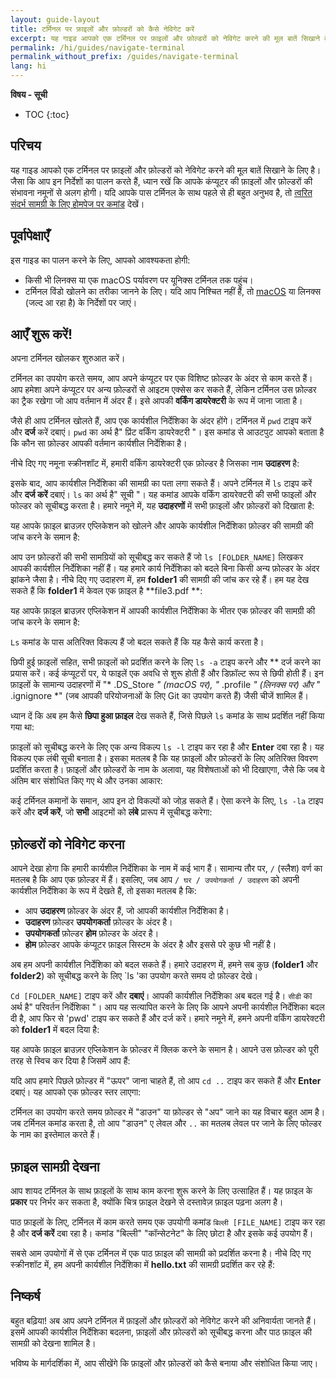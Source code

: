 ```yaml
---
layout: guide-layout
title: टर्मिनल पर फ़ाइलों और फ़ोल्डरों को कैसे नेविगेट करें
excerpt: यह गाइड आपको एक टर्मिनल पर फ़ाइलों और फ़ोल्डरों को नेविगेट करने की मूल बातें सिखाने के लिए है।
permalink: /hi/guides/navigate-terminal
permalink_without_prefix: /guides/navigate-terminal
lang: hi
---
```


**विषय - सूची**

* TOC
{:toc}

## परिचय

यह गाइड आपको एक टर्मिनल पर फ़ाइलों और फ़ोल्डरों को नेविगेट करने की मूल बातें सिखाने के लिए है। जैसा कि आप इन निर्देशों का पालन करते हैं, ध्यान रखें कि आपके कंप्यूटर की फ़ाइलों और फ़ोल्डरों की संभावना नमूनों से अलग होगी। यदि आपके पास टर्मिनल के साथ पहले से ही बहुत अनुभव है, तो [त्वरित संदर्भ सामग्री के लिए होमपेज पर कमांड](/) देखें।

## पूर्वापेक्षाएँ

इस गाइड का पालन करने के लिए, आपको आवश्यकता होगी:

* किसी भी लिनक्स या एक macOS पर्यावरण पर यूनिक्स टर्मिनल तक पहुंच।
* टर्मिनल विंडो खोलने का तरीका जानने के लिए। यदि आप निश्चित नहीं हैं, तो [macOS](open-terminal-macos) या लिनक्स (जल्द आ रहा है) के निर्देशों पर जाएं।

## आएँ शुरू करें!

अपना टर्मिनल खोलकर शुरुआत करें।

टर्मिनल का उपयोग करते समय, आप अपने कंप्यूटर पर एक विशिष्ट फ़ोल्डर के अंदर से काम करते हैं। आप हमेशा अपने कंप्यूटर पर अन्य फ़ोल्डरों से आइटम एक्सेस कर सकते हैं, लेकिन टर्मिनल उस फ़ोल्डर का ट्रैक रखेगा जो आप वर्तमान में अंदर हैं। इसे आपकी **वर्किंग डायरेक्टरी** के रूप में जाना जाता है।

जैसे ही आप टर्मिनल खोलते हैं, आप एक कार्यशील निर्देशिका के अंदर होंगे। टर्मिनल में `pwd` टाइप करें और **दर्ज** करें दबाएं। `pwd` का अर्थ है" प्रिंट वर्किंग डायरेक्टरी "। इस कमांड से आउटपुट आपको बताता है कि कौन सा फ़ोल्डर आपकी वर्तमान कार्यशील निर्देशिका है।

नीचे दिए गए नमूना स्क्रीनशॉट में, हमारी वर्किंग डायरेक्टरी एक फ़ोल्डर है जिसका नाम **उदाहरण** है:

<div class="center guideimages">
  <amp-img src="/assets/guides/navigate-work-files/pwd-en.png" width="665" height="387" alt="terminal pwd command" layout="responsive"></amp-img>
</div>

इसके बाद, आप कार्यशील निर्देशिका की सामग्री का पता लगा सकते हैं। अपने टर्मिनल में `ls` टाइप करें और **दर्ज करें** दबाएं। `ls` का अर्थ है" सूची "। यह कमांड आपके वर्किंग डायरेक्टरी की सभी फाइलों और फोल्डर को सूचीबद्ध करता है। हमारे नमूने में, यह **उदाहरणों** में सभी फ़ाइलों और फ़ोल्डरों को दिखाता है:

<div class="center guideimages">
  <amp-img src="/assets/guides/navigate-work-files/ls-en.png" width="665" height="387" alt="terminal list command" layout="responsive"></amp-img>
</div>

यह आपके फ़ाइल ब्राउज़र एप्लिकेशन को खोलने और आपके कार्यशील निर्देशिका फ़ोल्डर की सामग्री की जांच करने के समान है:

<div class="center guideimages">
  <amp-img src="/assets/guides/navigate-work-files/ls-finder-en.png" width="665" height="387" alt="file browser show contents" layout="responsive"></amp-img>
</div>

आप उन फ़ोल्डरों की सभी सामग्रियों को सूचीबद्ध कर सकते हैं जो `ls [FOLDER_NAME]` लिखकर आपकी कार्यशील निर्देशिका नहीं हैं। यह हमारे कार्य निर्देशिका को बदले बिना किसी अन्य फ़ोल्डर के अंदर झांकने जैसा है। नीचे दिए गए उदाहरण में, हम **folder1** की सामग्री की जांच कर रहे हैं। हम यह देख सकते हैं कि **folder1** में केवल एक फ़ाइल है **file3.pdf **:

<div class="center guideimages">
  <amp-img src="/assets/guides/navigate-work-files/ls-folder1-en.png" width="665" height="387" alt="ls command folder" layout="responsive"></amp-img>
</div>

यह आपके फ़ाइल ब्राउज़र एप्लिकेशन में आपकी कार्यशील निर्देशिका के भीतर एक फ़ोल्डर की सामग्री की जांच करने के समान है:

<div class="center guideimages">
  <amp-img src="/assets/guides/navigate-work-files/ls-folder1-finder-en.png" width="665" height="387" alt="file browser folder peek" layout="responsive"></amp-img>
</div>

`Ls` कमांड के पास अतिरिक्त विकल्प हैं जो बदल सकते हैं कि यह कैसे कार्य करता है।

छिपी हुई फ़ाइलों सहित, सभी फ़ाइलों को प्रदर्शित करने के लिए `ls -a` टाइप करने और ** दर्ज करने का प्रयास करें। कई कंप्यूटरों पर, ये फाइलें एक अवधि से शुरू होती हैं और डिफ़ॉल्ट रूप से छिपी होती हैं। इन फ़ाइलों के सामान्य उदाहरणों में "* .DS_Store *" (macOS पर), "* .profile *" (लिनक्स पर) और "* .ignignore *" (जब आपकी परियोजनाओं के लिए Git का उपयोग करते हैं) जैसी चीजें शामिल हैं।

ध्यान दें कि अब हम कैसे **छिपा हुआ फ़ाइल** देख सकते हैं, जिसे पिछले `ls` कमांड के साथ प्रदर्शित नहीं किया गया था:

<div class="center guideimages">
  <amp-img src="/assets/guides/navigate-work-files/ls-a-en.png" width="665" height="387" alt="terminal ls all command" layout="responsive"></amp-img>
</div>

फ़ाइलों को सूचीबद्ध करने के लिए एक अन्य विकल्प `ls -l` टाइप कर रहा है और **Enter** दबा रहा है। यह विकल्प एक लंबी सूची बनाता है। इसका मतलब है कि यह फ़ाइलों और फ़ोल्डरों के लिए अतिरिक्त विवरण प्रदर्शित करता है। फ़ाइलों और फ़ोल्डरों के नाम के अलावा, यह विशेषताओं को भी दिखाएगा, जैसे कि जब वे अंतिम बार संशोधित किए गए थे और उनका आकार:

<div class="center guideimages">
  <amp-img src="/assets/guides/navigate-work-files/ls-l-en.png" width="665" height="387" alt="terminal ls long command" layout="responsive"></amp-img>
</div>

कई टर्मिनल कमानों के समान, आप इन दो विकल्पों को जोड़ सकते हैं। ऐसा करने के लिए, `ls -la` टाइप करें और **दर्ज करें**, जो **सभी** आइटमों को **लंबे** प्रारूप में सूचीबद्ध करेगा:

<div class="center guideimages">
  <amp-img src="/assets/guides/navigate-work-files/ls-la-en.png" width="665" height="387" alt="terminal ls long all command" layout="responsive"></amp-img>
</div>

## फ़ोल्डरों को नेविगेट करना

आपने देखा होगा कि हमारी कार्यशील निर्देशिका के नाम में कई भाग हैं। सामान्य तौर पर, `/` (स्लैश) वर्ण का मतलब है कि आप एक फ़ोल्डर में हैं। इसलिए, जब आप `/ घर / उपयोगकर्ता / उदाहरण` को अपनी कार्यशील निर्देशिका के रूप में देखते हैं, तो इसका मतलब है कि:

* आप **उदाहरण** फ़ोल्डर के अंदर हैं, जो आपकी कार्यशील निर्देशिका है।
* **उदाहरण** फ़ोल्डर **उपयोगकर्ता** फ़ोल्डर के अंदर है।
* **उपयोगकर्ता** फ़ोल्डर **होम** फ़ोल्डर के अंदर है।
* **होम** फ़ोल्डर आपके कंप्यूटर फ़ाइल सिस्टम के अंदर है और इससे परे कुछ भी नहीं है।

अब हम अपनी कार्यशील निर्देशिका को बदल सकते हैं। हमारे उदाहरण में, हमने सब कुछ (**folder1** और **folder2**) को सूचीबद्ध करने के लिए `ls 'का उपयोग करते समय दो फ़ोल्डर देखे।

``Cd [FOLDER_NAME]`` टाइप करें और **दबाएं**। आपकी कार्यशील निर्देशिका अब बदल गई है। `सीडी` का अर्थ है" परिवर्तन निर्देशिका "। आप यह सत्यापित करने के लिए कि आपने अपनी कार्यशील निर्देशिका बदल दी है, आप फिर से 'pwd' टाइप कर सकते हैं और दर्ज करें। हमारे नमूने में, हमने अपनी वर्किंग डायरेक्टरी को **folder1** में बदल दिया है:

<div class="center guideimages">
  <amp-img src="/assets/guides/navigate-work-files/cd-folder1-en.png" width="665" height="387" alt="terminal cd command" layout="responsive"></amp-img>
</div>

यह आपके फ़ाइल ब्राउज़र एप्लिकेशन के फ़ोल्डर में क्लिक करने के समान है। आपने उस फ़ोल्डर को पूरी तरह से स्विच कर दिया है जिसमें आप हैं:

<div class="center guideimages">
  <amp-img src="/assets/guides/navigate-work-files/cd-folder1-finder-en.png" width="665" height="387" alt="macOS folder change directory" layout="responsive"></amp-img>
</div>

यदि आप हमारे पिछले फ़ोल्डर में "ऊपर" जाना चाहते हैं, तो आप `cd ..` टाइप कर सकते हैं और **Enter** दबाएं। यह आपको एक फ़ोल्डर स्तर लाएगा:

<div class="center guideimages">
  <amp-img src="/assets/guides/navigate-work-files/cd-folder1-and-back-en.png" width="665" height="387" alt="terminal cd folder1 and back" layout="responsive"></amp-img>
</div>

टर्मिनल का उपयोग करते समय फ़ोल्डर में "डाउन" या फ़ोल्डर से "अप" जाने का यह विचार बहुत आम है। जब टर्मिनल कमांड करता है, तो आप "डाउन" ए लेवल और `..` का मतलब लेवल पर जाने के लिए फोल्डर के नाम का इस्तेमाल करते हैं।

## फ़ाइल सामग्री देखना

आप शायद टर्मिनल के साथ फ़ाइलों के साथ काम करना शुरू करने के लिए उत्साहित हैं। यह फ़ाइल के **प्रकार** पर निर्भर कर सकता है, क्योंकि चित्र फ़ाइल देखने से दस्तावेज़ फ़ाइल पढ़ना अलग है।

पाठ फ़ाइलों के लिए, टर्मिनल में काम करते समय एक उपयोगी कमांड `बिल्ली [FILE_NAME]` टाइप कर रहा है और **दर्ज करें** दबा रहा है। कमांड "बिल्ली" "कॉन्सेटनेट" के लिए छोटा है और इसके कई उपयोग हैं।

सबसे आम उपयोगों में से एक टर्मिनल में एक पाठ फ़ाइल की सामग्री को प्रदर्शित करना है। नीचे दिए गए स्क्रीनशॉट में, हम अपनी कार्यशील निर्देशिका में **hello.txt** की सामग्री प्रदर्शित कर रहे हैं:

<div class="center guideimages">
  <amp-img src="/assets/guides/navigate-work-files/cat-hello-en.png" width="665" height="387" alt="terminal cat command" layout="responsive"></amp-img>
</div>

## निष्कर्ष

बहुत बढ़िया! अब आप अपने टर्मिनल में फ़ाइलों और फ़ोल्डरों को नेविगेट करने की अनिवार्यता जानते हैं। इसमें आपकी कार्यशील निर्देशिका बदलना, फ़ाइलों और फ़ोल्डरों को सूचीबद्ध करना और पाठ फ़ाइल की सामग्री को देखना शामिल है।

भविष्य के मार्गदर्शिका में, आप सीखेंगे कि फ़ाइलों और फ़ोल्डरों को कैसे बनाया और संशोधित किया जाए।
